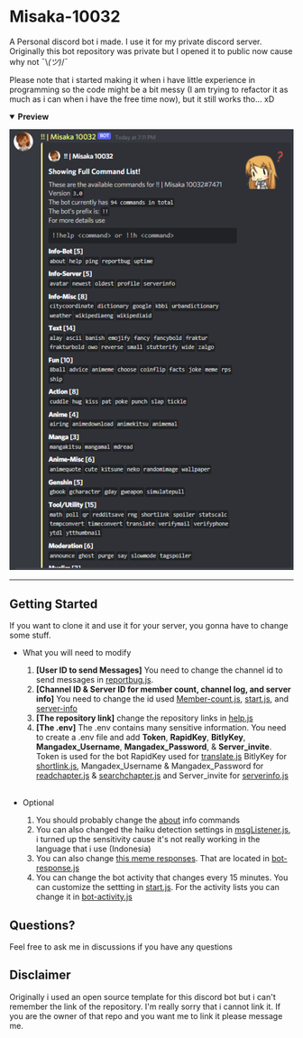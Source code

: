 # Misaka-10032
A Personal discord bot i made. I use it for my private discord server. Originally this bot repository was private but I opened it to public now cause why not ¯\\_(ツ)_/¯

Please note that i started making it when i have little experience in programming so the code might be a bit messy (I am trying to refactor it as much as i can when i have the free time now), but it still works tho... xD

<details open>
  <summary><b>Preview</b></summary>
  <p align="center">
    <img src="https://github.com/Dadangdut33/Misaka-10032/blob/main/preview.png?raw=true">
  </p>
</details>

---

## Getting Started
If you want to clone it and use it for your server, you gonna have to change some stuff.

   - What you will need to modify
     1. **[User ID to send Messages]** You need to change the channel id to send messages in [reportbug.js](https://github.com/Dadangdut33/Misaka-10032/blob/main/modules/general/commands/info-bot/reportbug.js). 
     2. **[Channel ID & Server ID for member count, channel log, and server info]** You need to change the id used [Member-count.js](https://github.com/Dadangdut33/Misaka-10032/blob/main/modules/general/events/member-count.js), [start.js](https://github.com/Dadangdut33/Misaka-10032/blob/main/modules/general/events/start.js), and [server-info](https://github.com/Dadangdut33/Misaka-10032/blob/main/modules/general/events/server-info.js) 
     3. **[The repository link]** change the repository links in [help.js](https://github.com/Dadangdut33/Misaka-10032/blob/main/modules/general/commands/info-bot/help.js) 
     4. **[The .env]** The .env contains many sensitive information. You need to create a .env file and add **Token**, **RapidKey**, **BitlyKey**, **Mangadex_Username**, **Mangadex_Password**, & **Server_invite**. Token is used for the bot RapidKey used for [translate.js](https://github.com/Dadangdut33/Misaka-10032/blob/main/modules/general/commands/tool/translate.js) BitlyKey for [shortlink.js](https://github.com/Dadangdut33/Misaka-10032/blob/main/modules/general/commands/tool/shortlink.js), Mangadex_Username & Mangadex_Password for [readchapter.js](https://github.com/Dadangdut33/Misaka-10032/blob/main/modules/general/commands/manga/readchapter.js) & [searchchapter.js](https://github.com/Dadangdut33/Misaka-10032/blob/main/modules/general/commands/manga/searchchapter.js) and Server_invite for [serverinfo.js](https://github.com/Dadangdut33/Misaka-10032/blob/main/modules/general/commands/info-server/serverinfo.js)
     <br/>
     
   - Optional
     1. You should probably change the [about](https://github.com/Dadangdut33/Misaka-10032/blob/main/modules/general/commands/info-bot/about.js) info commands
     2. You can also changed the haiku detection settings in [msgListener.js](https://github.com/Dadangdut33/Misaka-10032/blob/main/modules/general/events/types/msgListener.js), i turned up the sensitivity cause it's not really working in the language that i use (Indonesia)
     3. You can also change [this meme responses](https://img-comment-fun.9cache.com/media/aOv2bpN/axNG6q5j_700w_0.jpg). That are located in [bot-response.js](https://github.com/Dadangdut33/Misaka-10032/blob/main/modules/general/events/types/public/random-response/meme-response.js)
     4. You can change the bot activity that changes every 15 minutes. You can customize the settting in [start.js](https://github.com/Dadangdut33/Misaka-10032/blob/main/modules/general/events/start.js). For the activity lists you can change it in [bot-activity.js](https://github.com/Dadangdut33/Misaka-10032/blob/main/modules/general/events/types/public/bot-activity.js)
     
## Questions?
Feel free to ask me in discussions if you have any questions

## Disclaimer
Originally i used an open source template for this discord bot but i can't remember the link of the repository. I'm really sorry that i cannot link it. If you are the owner of that repo and you want me to link it please message me.<br/><br/>
